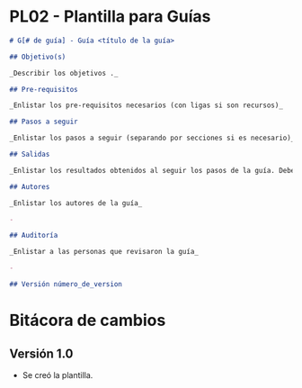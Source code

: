 # PL02 - Plantilla para Guías

```markdown
# G[# de guía] - Guía <título de la guía>

## Objetivo(s)

_Describir los objetivos ._

## Pre-requisitos

_Enlistar los pre-requisitos necesarios (con ligas si son recursos)_

## Pasos a seguir

_Enlistar los pasos a seguir (separando por secciones si es necesario)_

## Salidas

_Enlistar los resultados obtenidos al seguir los pasos de la guía. Deben estar alineados al objetivo de la guía._

## Autores

_Enlistar los autores de la guía_

- 

## Auditoría

_Enlistar a las personas que revisaron la guía_

- 

## Versión número_de_version

```

# Bitácora de cambios

## Versión 1.0
  - Se creó la plantilla.
